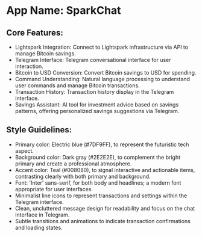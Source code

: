 # **App Name**: SparkChat

## Core Features:

- Lightspark Integration: Connect to Lightspark infrastructure via API to manage Bitcoin savings.
- Telegram Interface: Telegram conversational interface for user interaction.
- Bitcoin to USD Conversion: Convert Bitcoin savings to USD for spending.
- Command Understanding: Natural language processing to understand user commands and manage Bitcoin transactions.
- Transaction History: Transaction history display in the Telegram interface.
- Savings Assistant: AI tool for investment advice based on savings patterns, offering personalized savings suggestions via Telegram.

## Style Guidelines:

- Primary color: Electric blue (#7DF9FF), to represent the futuristic tech aspect.
- Background color: Dark gray (#2E2E2E), to complement the bright primary and create a professional atmosphere.
- Accent color: Teal (#008080), to signal interactive and actionable items, contrasting clearly with both primary and background.
- Font: 'Inter' sans-serif, for both body and headlines; a modern font appropriate for user interfaces
- Minimalist line icons to represent transactions and settings within the Telegram interface.
- Clean, uncluttered message design for readability and focus on the chat interface in Telegram.
- Subtle transitions and animations to indicate transaction confirmations and loading states.